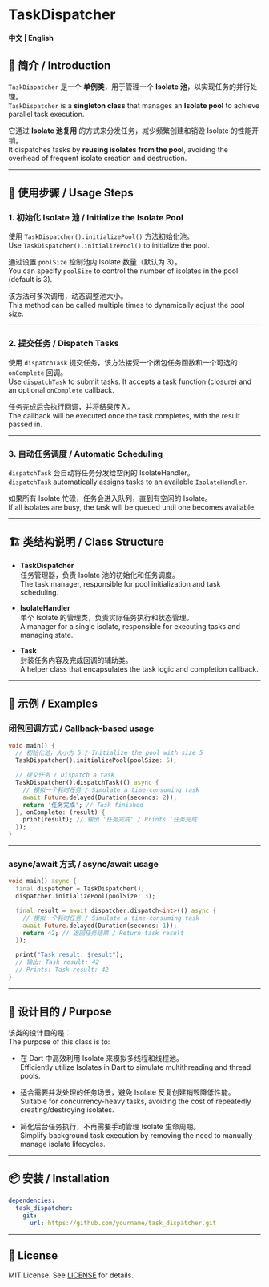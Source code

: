 # TaskDispatcher

**中文 | English**

## 📌 简介 / Introduction

`TaskDispatcher` 是一个 **单例类**，用于管理一个 **Isolate 池**，以实现任务的并行处理。  
`TaskDispatcher` is a **singleton class** that manages an **Isolate pool** to achieve parallel task execution.  

它通过 **Isolate 池复用** 的方式来分发任务，减少频繁创建和销毁 Isolate 的性能开销。  
It dispatches tasks by **reusing isolates from the pool**, avoiding the overhead of frequent isolate creation and destruction.  

---

## 🚀 使用步骤 / Usage Steps

### 1. 初始化 Isolate 池 / Initialize the Isolate Pool

使用 `TaskDispatcher().initializePool()` 方法初始化池。  
Use `TaskDispatcher().initializePool()` to initialize the pool.  

通过设置 `poolSize` 控制池内 Isolate 数量（默认为 3）。  
You can specify `poolSize` to control the number of isolates in the pool (default is 3).  

该方法可多次调用，动态调整池大小。  
This method can be called multiple times to dynamically adjust the pool size.  

---

### 2. 提交任务 / Dispatch Tasks

使用 `dispatchTask` 提交任务，该方法接受一个闭包任务函数和一个可选的 `onComplete` 回调。  
Use `dispatchTask` to submit tasks. It accepts a task function (closure) and an optional `onComplete` callback.  

任务完成后会执行回调，并将结果传入。  
The callback will be executed once the task completes, with the result passed in.  

---

### 3. 自动任务调度 / Automatic Scheduling

`dispatchTask` 会自动将任务分发给空闲的 IsolateHandler。  
`dispatchTask` automatically assigns tasks to an available `IsolateHandler`.  

如果所有 Isolate 忙碌，任务会进入队列，直到有空闲的 Isolate。  
If all isolates are busy, the task will be queued until one becomes available.  

---

## 🏗 类结构说明 / Class Structure

- **TaskDispatcher**  
  任务管理器，负责 Isolate 池的初始化和任务调度。  
  The task manager, responsible for pool initialization and task scheduling.  

- **IsolateHandler**  
  单个 Isolate 的管理类，负责实际任务执行和状态管理。  
  A manager for a single isolate, responsible for executing tasks and managing state.  

- **Task**  
  封装任务内容及完成回调的辅助类。  
  A helper class that encapsulates the task logic and completion callback.  

---

## 📖 示例 / Examples

### 闭包回调方式 / Callback-based usage

```dart
void main() {
  // 初始化池，大小为 5 / Initialize the pool with size 5
  TaskDispatcher().initializePool(poolSize: 5);

  // 提交任务 / Dispatch a task
  TaskDispatcher().dispatchTask(() async {
    // 模拟一个耗时任务 / Simulate a time-consuming task
    await Future.delayed(Duration(seconds: 2));
    return '任务完成'; // Task finished
  }, onComplete: (result) {
    print(result); // 输出 '任务完成' / Prints '任务完成'
  });
}
```

---

### async/await 方式 / async/await usage

```dart
void main() async {
  final dispatcher = TaskDispatcher();
  dispatcher.initializePool(poolSize: 3);

  final result = await dispatcher.dispatch<int>(() async {
    // 模拟一个耗时任务 / Simulate a time-consuming task
    await Future.delayed(Duration(seconds: 1));
    return 42; // 返回任务结果 / Return task result
  });

  print("Task result: $result"); 
  // 输出: Task result: 42 
  // Prints: Task result: 42
}
```

---

## 🎯 设计目的 / Purpose

该类的设计目的是：  
The purpose of this class is to:  

- 在 Dart 中高效利用 Isolate 来模拟多线程和线程池。  
  Efficiently utilize Isolates in Dart to simulate multithreading and thread pools.  

- 适合需要并发处理的任务场景，避免 Isolate 反复创建销毁降低性能。  
  Suitable for concurrency-heavy tasks, avoiding the cost of repeatedly creating/destroying isolates.  

- 简化后台任务执行，不再需要手动管理 Isolate 生命周期。  
  Simplify background task execution by removing the need to manually manage isolate lifecycles.  

---

## 📦 安装 / Installation

```yaml
dependencies:
  task_dispatcher:
    git:
      url: https://github.com/yourname/task_dispatcher.git
```

---

## 🔖 License

MIT License. See [LICENSE](LICENSE) for details.  
